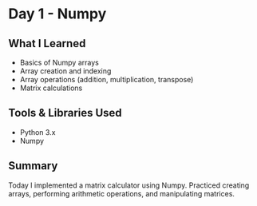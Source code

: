# Day 1 - Numpy

## What I Learned
- Basics of Numpy arrays
- Array creation and indexing
- Array operations (addition, multiplication, transpose)
- Matrix calculations

## Tools & Libraries Used
- Python 3.x
- Numpy

## Summary
Today I implemented a matrix calculator using Numpy. Practiced creating arrays, performing arithmetic operations, and manipulating matrices.
